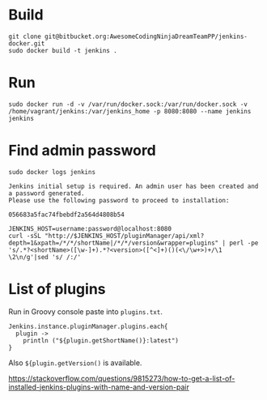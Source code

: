 # Build

```
git clone git@bitbucket.org:AwesomeCodingNinjaDreamTeamPP/jenkins-docker.git
sudo docker build -t jenkins .
```

# Run

```
sudo docker run -d -v /var/run/docker.sock:/var/run/docker.sock -v /home/vagrant/jenkins:/var/jenkins_home -p 8080:8080 --name jenkins jenkins
```

# Find admin password

```
sudo docker logs jenkins
```

```
Jenkins initial setup is required. An admin user has been created and a password generated.
Please use the following password to proceed to installation:

056683a5fac74fbebdf2a564d4808b54
```

```
JENKINS_HOST=username:password@localhost:8080
curl -sSL "http://$JENKINS_HOST/pluginManager/api/xml?depth=1&xpath=/*/*/shortName|/*/*/version&wrapper=plugins" | perl -pe 's/.*?<shortName>([\w-]+).*?<version>([^<]+)()(<\/\w+>)+/\1 \2\n/g'|sed 's/ /:/'
```

# List of plugins

Run in Groovy console paste into `plugins.txt`.

```
Jenkins.instance.pluginManager.plugins.each{
  plugin -> 
    println ("${plugin.getShortName()}:latest")
}
```

Also `${plugin.getVersion()` is available.

https://stackoverflow.com/questions/9815273/how-to-get-a-list-of-installed-jenkins-plugins-with-name-and-version-pair
